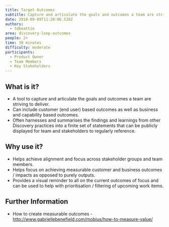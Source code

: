 ```yaml
---
title: Target Outcomes
subtitle: Capture and articulate the goals and outcomes a team are striving to deliver
date: 2018-09-09T11:20:06.538Z
authors:
  - tdbeattie
area: discovery-loop-outcomes
people: 2+
time: 30 minutes
difficulty: moderate
participants:
  - Product Owner
  - Team Members
  - Key Stakeholders
---
```

## What is it?

* A tool to capture and articulate the goals and outcomes a team are striving to deliver.
* Can include customer (end user) based outcomes as well as business and capability based outcomes.
* Often harnesses and summarises the findings and learnings from other Discovery practices into a finite set of statements that can be publicly displayed for team and stakeholders to regularly reference.



## Why use it?

* Helps achieve alignment and focus across stakeholder groups and team members.
* Helps focus on achieving measurable customer and business outcomes / impacts as opposed to purely outputs.
* Provides a visual reminder to all on the current outcomes of focus and can be used to help with prioritisation / filtering of upcoming work items.



## Further Information

* How to create measurable outcomes - http://www.gabriellebenefield.com/mobius/how-to-measure-value/
